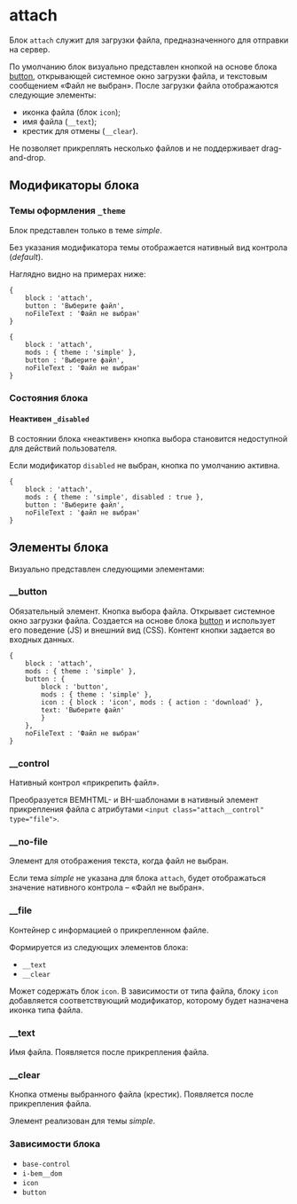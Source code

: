 # attach

Блок `attach` служит для загрузки файла, предназначенного для отправки на сервер.

По умолчанию блок визуально представлен кнопкой на основе блока [button](https://github.com/bem/bem-components/blob/v2/common.blocks/button/button.ru.md), открывающей системное окно загрузки файла, и текстовым сообщением «Файл не выбран». После загрузки файла отображаются следующие элементы:

* иконка файла (блок `icon`);
* имя файла (`__text`);
* крестик для отмены (`__clear`).

Не позволяет прикреплять несколько файлов и не поддерживает drag-and-drop.

## Модификаторы блока

### Темы оформления  `_theme`

Блок представлен только в теме *simple*.

Без указания модификатора темы отображается нативный вид контрола (*default*).

Наглядно видно на примерах ниже:

```bemjson
{
    block : 'attach',
    button : 'Выберите файл',
    noFileText : 'Файл не выбран'
}
```

```bemjson
{
    block : 'attach',
    mods : { theme : 'simple' },
    button : 'Выберите файл',
    noFileText : 'Файл не выбран'
}
```

### Состояния блока

#### Неактивен `_disabled`

В состоянии блока «неактивен» кнопка выбора становится недоступной для действий пользователя.

Если модификатор `disabled` не выбран, кнопка по умолчанию активна.

```bemjson
{
    block : 'attach',
    mods : { theme : 'simple', disabled : true },
    button : 'Выберите файл',
    noFileText : 'файл не выбран'
}
```

## Элементы блока

Визуально представлен следующими элементами:

### __button

Обязательный элемент.
Кнопка выбора файла. Открывает системное окно загрузки файла. Создается на основе блока [button](https://github.com/bem/bem-components/blob/v2/common.blocks/button/button.ru.md) и использует его поведение (JS) и внешний вид (CSS). Контент кнопки задается во входных данных.

```bemjson
{
    block : 'attach',
    mods : { theme : 'simple' },
    button : {
        block : 'button',
        mods : { theme : 'simple' },
        icon : { block : 'icon', mods : { action : 'download' },
        text: 'Выберите файл'
        }
    },
    noFileText : 'Файл не выбран'
}
```

### __control

Нативный контрол «прикрепить файл».

Преобразуется BEMHTML- и BH-шаблонами в нативный элемент прикрепления файла с атрибутами `<input class="attach__control" type="file">`.

### __no-file

Элемент для отображения текста, когда файл не выбран.

Если тема *simple* не указана для блока `attach`, будет отображаться значение нативного контрола – «Файл не выбран».

### __file

Контейнер с информацией о прикрепленном файле.

Формируется из следующих элементов блока:

* `__text`
* `__clear`

Может содержать блок `icon`. В зависимости от типа файла, блоку `icon` добавляется соответствующий модификатор, которому будет назначена иконка типа файла.

### __text

Имя файла. Появляется после прикрепления файла.

### __clear

Кнопка отмены выбранного файла (крестик). Появляется после прикрепления файла.

Элемент реализован для темы *simple*.

### Зависимости блока

* `base-control`
* `i-bem__dom`
* `icon`
* `button`
